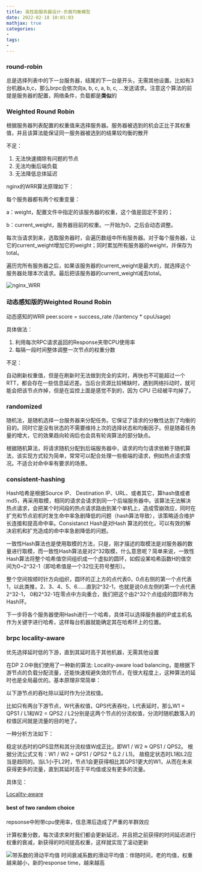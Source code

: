 ```yaml
---
title: 高性能服务器设计-负载均衡模型
date: 2022-02-18 10:01:03
mathjax: true
categories:
- 
tags: 
- 
---
```


### round-robin

总是选择列表中的下一台服务器，结尾的下一台是开头，无需其他设置。比如有3台机器a,b,c，那么brpc会依次向a, b, c, a, b, c, ...发送请求。注意这个算法的前提是服务器的配置，网络条件，负载都是**类似**的

### Weighted Round Robin

根据服务器列表配置的权重值来选择服务器。服务器被选到的机会正比于其权重值，并且该算法能保证同一服务器被选到的结果较均衡的散开

不足：

1. 无法快速摘除有问题的节点
2. 无法均衡后端负载
3. 无法降低总体延迟

nginx的WRR算法原理如下：

每个服务器都有两个权重变量：

a：weight，配置文件中指定的该服务器的权重，这个值是固定不变的；

b：current_weight，服务器目前的权重。一开始为0，之后会动态调整。

每次当请求到来，选取服务器时，会遍历数组中所有服务器。对于每个服务器，让它的current_weight增加它的weight；同时累加所有服务器的weight，并保存为total。

遍历完所有服务器之后，如果该服务器的current_weight是最大的，就选择这个服务器处理本次请求。最后把该服务器的current_weight减去total。

![nginx_WRR](https://img-blog.csdn.net/20160731092902416?watermark/2/text/aHR0cDovL2Jsb2cuY3Nkbi5uZXQv/font/5a6L5L2T/fontsize/400/fill/I0JBQkFCMA==/dissolve/70/gravity/Center)

### 动态感知版的Weighted Round Robin

动态感知的WRR
peer.score = success_rate /(lantency * cpuUsage)

具体做法：

1. 利用每次RPC请求返回的Response夹带CPU使用率
2. 每隔一段时间整体调整一次节点的权重分数

不足：

自动刷新权重值，但是在刷新时无法做到完全的实时，再快也不可能超过一个 RTT，都会存在一些信息延迟差。当后台资源比较稀缺时，遇到网络抖动时，就可能会把该节点炸掉，但是在监控上面是感觉不到的，因为 CPU 已经被平均掉了。

### randomized

随机法，是随机选择一台服务器来分配任务。它保证了请求的分散性达到了均衡的目的。同时它是没有状态的不需要维持上次的选择状态和均衡因子。但是随着任务量的增大，它的效果趋向轮询后也会具有轮询算法的部分缺点。

根据随机算法，将请求随机分配到后端服务器中，请求的均匀请求依赖于随机算法，该实现方式较为简单，常常可以配合处理一些极端的请求，例如热点请求情况。不适合对命中率有要求的场景。

### consistent-hashing

Hash哈希是根据Source IP、 Destination IP、URL、或者其它，算hash值或者md5，再采用取模，相同的请求会请求到同一个后端服务器中。该算法无法解决热点请求，会把某个时间段的热点请求路由到某个单机上，造成雪崩效应，同时在扩充和节点宕机时发生命中率急剧降低的问题（hash算法导致），该策略适合维护长连接和提高命中率。Consistanct Hash是对Hash 算法的优化，可以有效的解决宕机和扩充造成的命中率急剧降低的问题。

一致性Hash算法也是使用取模的方法，只是，刚才描述的取模法是对服务器的数量进行取模，而一致性Hash算法是对2^32取模，什么意思呢？简单来说，一致性Hash算法将整个哈希值空间组织成一个虚拟的圆环，如假设某哈希函数H的值空间为0~2^32-1（即哈希值是一个32位无符号整形）。

整个空间按顺时针方向组织，圆环的正上方的点代表0，0点右侧的第一个点代表1，以此类推，2、3、4、5、6……直到2^32-1，也就是说0点左侧的第一个点代表2^32-1， 0和2^32-1在零点中方向重合，我们把这个由2^32个点组成的圆环称为Hash环。

下一步将各个服务器使用Hash进行一个哈希，具体可以选择服务器的IP或主机名作为关键字进行哈希，这样每台机器就能确定其在哈希环上的位置。

### brpc locality-aware

优先选择延时低的下游，直到其延时高于其他机器，无需其他设置

在DP 2.0中我们使用了一种新的算法: Locality-aware load balancing，能根据下游节点的负载分配流量，还能快速规避失效的节点，在很大程度上，这种算法的延时也是全局最优的。基本原理非常简单：

以下游节点的吞吐除以延时作为分流权值。

比如只有两台下游节点，W代表权值，QPS代表吞吐，L代表延时，那么W1 = QPS1 / L1和W2 = QPS2 / L2分别是这两个节点的分流权值，分流时随机数落入的权值区间就是流量的目的地了。

一种分析方法如下：

稳定状态时的QPS显然和其分流权值W成正比，即W1 / W2 ≈ QPS1 / QPS2。
根据分流公式又有：W1 / W2 = QPS1 / QPS2 * (L2 / L1)。
故稳定状态时L1和L2应当是趋同的。当L1小于L2时，节点1会更获得相比其QPS1更大的W1，从而在未来获得更多的流量，直到其延时高于平均值或没有更多的流量。

具体见：

[Locality-aware](https://github.com/apache/incubator-brpc/blob/master/docs/cn/lalb.md)

#### best of two random choice

repsonse中附带cpu使用率，信息滞后造成了严重的羊群效应

计算权重分数，每次请求来时我们都会更新延迟，并且把之前获得的时间延迟进行权重的衰减，新获得的时间提高权重，这样就实现了滚动更新

![带系数的滑动平均值](http://cdn.b5mang.com/2020123022446.png)
时间衰减系数的滑动平均值：伴随时间，老的均值，权重越来越小，新的response time，越来越高
